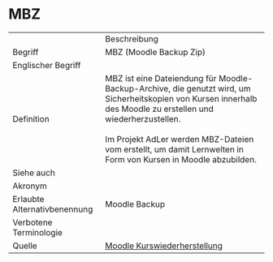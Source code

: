 # MBZ

<link-summary rel="summary"/>
<card-summary rel="summary"/>
<web-summary rel="summary"/>


<table>
    <tr>
        <td></td>
        <td>Beschreibung</td>
    </tr>
    <tr>
        <td>Begriff</td>
        <td>MBZ (Moodle Backup Zip)</td>
    </tr>
    <tr>
        <td>Englischer Begriff</td>
        <td></td>
    </tr>
    <tr>
        <td>Definition</td>
        <td id="summary" >MBZ ist eine Dateiendung für Moodle-Backup-Archive, die genutzt wird, um Sicherheitskopien von Kursen innerhalb des <a href="Learning-Management-System-GE.md"></a> Moodle zu erstellen und wiederherzustellen. 
            <br></br> Im Projekt AdLer werden MBZ-Dateien vom <a href="Generator-GE.md"></a> erstellt, um damit Lernwelten in Form von Kursen in Moodle abzubilden.
        </td>
    </tr>  
    <tr>
        <td>Siehe auch</td>
        <td></td>
    </tr>
    <tr>
        <td>Akronym</td>
        <td></td>
    </tr>
   <tr>
        <td>Erlaubte Alternativbenennung</td>
        <td>Moodle Backup</td>
    </tr>
   <tr>
        <td>Verbotene Terminologie</td>
        <td></td>
    </tr>
   <tr>
        <td>Quelle</td>
        <td><a href="https://docs.moodle.org/403/de/Kurswiederherstellung">Moodle Kurswiederherstellung</a></td>
    </tr>
</table>
